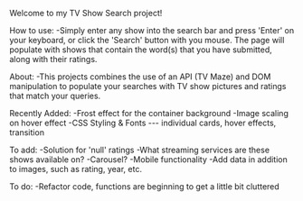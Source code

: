 Welcome to my TV Show Search project! 

How to use: 
-Simply enter any show into the search bar and press 'Enter' on your keyboard, or click the 'Search' button with you mouse. The page will populate with shows that contain the word(s) that you have submitted, along with their ratings.

About:
-This projects combines the use of an API (TV Maze) and DOM manipulation to populate your searches with TV show pictures and ratings that match your queries.

Recently Added:
-Frost effect for the container background
-Image scaling on hover effect
-CSS Styling & Fonts --- individual cards, hover effects, transition

To add:
-Solution for 'null' ratings
-What streaming services are these shows available on?
-Carousel?
-Mobile functionality
-Add data in addition to images, such as rating, year, etc.

To do:
-Refactor code, functions are beginning to get a little bit cluttered